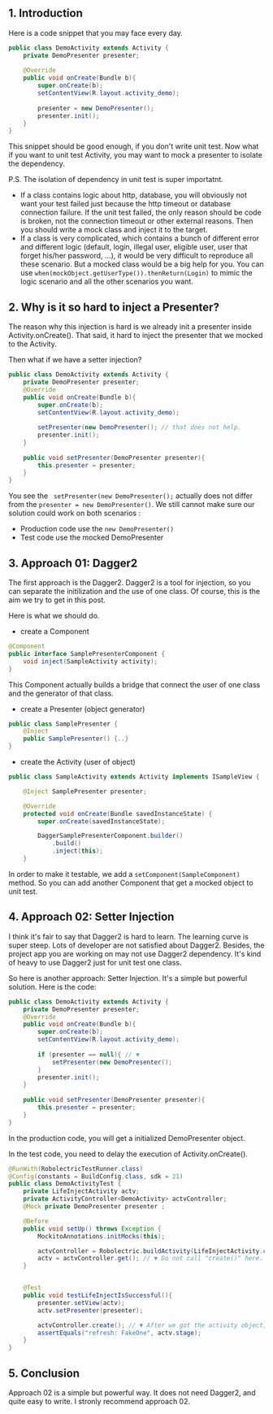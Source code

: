 ## 1. Introduction

Here is a code snippet that you may face every day. 
```java
public class DemoActivity extends Activity {
    private DemoPresenter presenter;
    
    @Override
    public void onCreate(Bundle b){
        super.onCreate(b);
        setContentView(R.layout.activity_demo);
        
        presenter = new DemoPresenter();
        presenter.init();                
    }
}
```

This snippet should be good enough, if you don't write unit test. Now what if you want to unit test Activity, you may want to mock a presenter to isolate the dependency.

P.S. The isolation of dependency in unit test is super importatnt. 
* If a class contains logic about http, database, you will obviously not want your test failed just because the http timeout or database connection failure. If the unit test failed, the only reason should be code is broken, not the connection timeout or other external reasons. Then you should write a mock class and inject it to the target. 
* If a class is very complicated, which contains a bunch of different error and different logic (default, login, illegal user, eligible user, user that forget his/her password, ...),  it would be very difficult to reproduce all these scenario. But a mocked class would be a big help for you. You can use `when(mockObject.getUserType()).thenReturn(Login)` to mimic the logic scenario and all the other scenarios you want.

## 2. Why is it so hard to inject a Presenter?
The reason why this injection is hard is we already init a presenter inside Activity.onCreate(). That said, it hard to inject the presenter that we mocked to the Activity. 

Then what if we have a setter injection?
```java
public class DemoActivity extends Activity {
    private DemoPresenter presenter;
    @Override
    public void onCreate(Bundle b){
        super.onCreate(b);
        setContentView(R.layout.activity_demo);
        
        setPresenter(new DemoPresenter(); // that does not help.
        presenter.init();                
    }
    
    public void setPresenter(DemoPresenter presenter){
        this.presenter = presenter;
    }
}
```

You see the ` setPresenter(new DemoPresenter();` actually does not differ from the `presenter = new DemoPresenter()`. We still cannot make sure our solution could work on both scenarios :
* Production code use the `new DemoPresenter()`
* Test code use the mocked DemoPresenter

## 3. Approach 01: Dagger2
The first approach is the Dagger2. Dagger2 is a tool for injection, so you can separate the initilization and the use of one class. Of course, this is the aim we try to get in this post.

Here is what we should do.

* create a Component
```java
@Component
public interface SamplePresenterComponent {
    void inject(SampleActivity activity);
}
```
This Component actually builds a bridge that connect the user of one class and the generator of that class.

* create a Presenter (object generator)
```java
public class SamplePresenter {
    @Inject
    public SamplePresenter() {..}
}
```

* create the Activity (user of object)
```java
public class SampleActivity extends Activity implements ISampleView {

    @Inject SamplePresenter presenter;

    @Override
    protected void onCreate(Bundle savedInstanceState) {
        super.onCreate(savedInstanceState);

        DaggerSamplePresenterComponent.builder()
            .build()
            .inject(this);
    }
```

In order to make it testable, we add a `setComponent(SampleComponent)` method. So you can add another Component that get a mocked object to unit test.

## 4. Approach 02: Setter Injection
I think it's fair to say that Dagger2 is hard to learn. The learning curve is super steep. Lots of developer are not satisfied about Dagger2. Besides, the project app you are working on may not use Dagger2 dependency. It's kind of heavy to use Dagger2 just for unit test one class. 

So here is another approach: Setter Injection. It's a simple but powerful solution. Here is the code:
```java
public class DemoActivity extends Activity {
    private DemoPresenter presenter;
    @Override
    public void onCreate(Bundle b){
        super.onCreate(b);
        setContentView(R.layout.activity_demo);
        
        if (presenter == null){ // ▼
            setPresenter(new DemoPresenter();
        }
        presenter.init();                
    }
    
    public void setPresenter(DemoPresenter presenter){
        this.presenter = presenter;
    }
}
```

In the production code, you will get a initialized DemoPresenter object.

In the test code, you need to delay the execution of Activity.onCreate().
```java
@RunWith(RobolectricTestRunner.class)
@Config(constants = BuildConfig.class, sdk = 21)
public class DemoActivityTest {
    private LifeInjectActivity actv;
    private ActivityController<DemoActivity> actvController;
    @Mock private DemoPresenter presenter ;

    @Before
    public void setUp() throws Exception {
        MockitoAnnotations.initMocks(this);

        actvController = Robolectric.buildActivity(LifeInjectActivity.class);
        actv = actvController.get(); // ▼ Do not call "create()" here. We want to delay this method.
    }


    @Test
    public void testLifeInjectIsSuccessful(){
        presenter.setView(actv);
        actv.setPresenter(presenter);

        actvController.create(); // ▼ After we got the activity object, and inject the presenter, then we call Activity.onCreate(). (aka. activityController.create())
        assertEquals("refresh: FakeOne", actv.stage);
    }
}
```

## 5. Conclusion
Approach 02 is a simple but powerful way. It does not need Dagger2, and quite easy to write. I stronly recommend approach 02.










